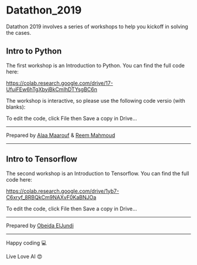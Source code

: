 # Datathon_2019

Datathon 2019 involves a series of workshops to help you kickoff in solving the cases. 

## Intro to Python
The first workshop is an Introduction to Python. You can find the full code here: 

https://colab.research.google.com/drive/17-UfuiFEw6hTgXbyjBkCmIhDTYsgBC6n

The workshop is interactive, so please use the following code versio (with blanks): 

To edit the code, click File then Save a copy in Drive… 

---
Prepared by [Alaa Maarouf](https://www.linkedin.com/in/alaa-maarouf/) & [Reem Mahmoud](https://www.linkedin.com/in/reemmahmoud/)

---

## Intro to Tensorflow
The second workshop is an Introduction to Tensorflow. You can find the full code here: 

https://colab.research.google.com/drive/1yb7-C6xryf_8RBQkCm9NAXvF0KaBNJOa

To edit the code, click File then Save a copy in Drive… 

---
Prepared by [Obeida ElJundi](https://www.linkedin.com/in/obeidaeljundi/)

---

Happy coding 💻 

Live Love AI 😍 



